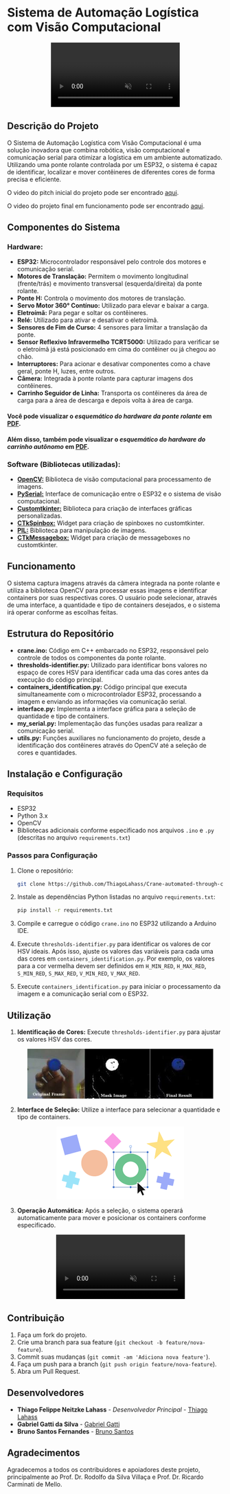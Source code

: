 # Sistema de Automação Logística com Visão Computacional

<!--
Vídeo da ponte em funcionamento
-->
<p align="center">
  <video src="media/ponte-em-funcionamento-edited.mp4" autoplay loop muted>
    Seu navegador não suporta a tag de vídeo.
  </video>
</p>

## Descrição do Projeto

O Sistema de Automação Logística com Visão Computacional é uma solução inovadora que combina robótica, visão computacional e comunicação serial para otimizar a logística em um ambiente automatizado. Utilizando uma ponte rolante controlada por um ESP32, o sistema é capaz de identificar, localizar e mover contêineres de diferentes cores de forma precisa e eficiente.

O video do pitch inicial do projeto pode ser encontrado [aqui](https://youtu.be/iw18S4EYCus?si=bXUdSKVfdXWQbk5L).

O video do projeto final em funcionamento pode ser encontrado [aqui](/media/under_development.gif).

## Componentes do Sistema

### Hardware:
   - **ESP32:** Microcontrolador responsável pelo controle dos motores e comunicação serial.
   - **Motores de Translação:** Permitem o movimento longitudinal (frente/trás) e movimento transversal (esquerda/direita) da ponte rolante.
   - **Ponte H:** Controla o movimento dos motores de translação.
   - **Servo Motor 360° Contínuo:** Utilizado para elevar e baixar a carga.
   - **Eletroímã:** Para pegar e soltar os contêineres.
   - **Relé:** Utilizado para ativar e desativar o eletroímã.
   - **Sensores de Fim de Curso:** 4 sensores para limitar a translação da ponte.
   - **Sensor Reflexivo Infravermelho TCRT5000:** Utilizado para verificar se o eletroímã já está posicionado em cima do contêiner ou já chegou ao chão.
   - **Interruptores:** Para acionar e desativar componentes como a chave geral, ponte H, luzes, entre outros.
   - **Câmera:** Integrada à ponte rolante para capturar imagens dos contêineres.
   - **Carrinho Seguidor de Linha:** Transporta os contêineres da área de carga para a área de descarga e depois volta à área de carga.

#### Você pode visualizar o *esquemático do hardware da ponte rolante* em [PDF](doc/Schematic_crane.png).

#### Além disso, também pode visualizar o *esquemático do hardware do carrinho autônomo* em [PDF](doc/Schematic_car_linefollower.png).

### Software (Bibliotecas utilizadas):
- **[OpenCV:](https://docs.opencv.org/4.x/d1/dfb/intro.html)** Biblioteca de visão computacional para processamento de imagens.
- **[PySerial:](https://pyserial.readthedocs.io/en/latest/pyserial.html)** Interface de comunicação entre o ESP32 e o sistema de visão computacional.
- **[Customtkinter:](https://customtkinter.tomschimansky.com/documentation/)** Biblioteca para criação de interfaces gráficas personalizadas.
- **[CTkSpinbox:](https://pypi.org/project/CTkSpinbox/)** Widget para criação de spinboxes no customtkinter.
- **[PIL:](https://pillow.readthedocs.io/en/stable/)** Biblioteca para manipulação de imagens.
- **[CTkMessagebox:](https://github.com/Akascape/CTkMessagebox)** Widget para criação de messageboxes no customtkinter.

## Funcionamento

O sistema captura imagens através da câmera integrada na ponte rolante e utiliza a biblioteca OpenCV para processar essas imagens e identificar containers por suas respectivas cores. O usuário pode selecionar, através de uma interface, a quantidade e tipo de containers desejados, e o sistema irá operar conforme as escolhas feitas.

## Estrutura do Repositório

- **crane.ino:** Código em C++ embarcado no ESP32, responsável pelo controle de todos os componentes da ponte rolante.
- **thresholds-identifier.py:** Utilizado para identificar bons valores no espaço de cores HSV para identificar cada uma das cores antes da execução do código principal.
- **containers_identification.py:** Código principal que executa simultaneamente com o microcontrolador ESP32, processando a imagem e enviando as informações via comunicação serial.
- **interface.py:** Implementa a interface gráfica para a seleção de quantidade e tipo de containers.
- **my_serial.py:** Implementação das funções usadas para realizar a comunicação serial.
- **utils.py:** Funções auxiliares no funcionamento do projeto, desde a identificação dos contêineres através do OpenCV até a seleção de cores e quantidades.

## Instalação e Configuração

### Requisitos

- ESP32
- Python 3.x
- OpenCV
- Bibliotecas adicionais conforme especificado nos arquivos `.ino` e `.py` (descritas no arquivo `requirements.txt`)

### Passos para Configuração

1. Clone o repositório:
   ```bash
   git clone https://github.com/ThiagoLahass/Crane-automated-through-computer-vision.git
   ```

2. Instale as dependências Python listadas no arquivo `requirements.txt`:
   ```bash
   pip install -r requirements.txt
   ```

3. Compile e carregue o código `crane.ino` no ESP32 utilizando a Arduino IDE.

4. Execute `thresholds-identifier.py` para identificar os valores de cor HSV ideais. Após isso, ajuste os valores das variáveis para cada uma das cores em `containers_identification.py`. Por exemplo, os valores para a cor vermelha devem ser definidos em `H_MIN_RED`, `H_MAX_RED`, `S_MIN_RED`, `S_MAX_RED`, `V_MIN_RED`, `V_MAX_RED`.

5. Execute `containers_identification.py` para iniciar o processamento da imagem e a comunicação serial com o ESP32.

## Utilização

1. **Identificação de Cores:**
   Execute `thresholds-identifier.py` para ajustar os valores HSV das cores.
    <p align="center">
      <img src="media/thresholds-identifier.jpeg" />
    </p>

2. **Interface de Seleção:**
   Utilize a interface para selecionar a quantidade e tipo de containers.
    <p align="center">
      <img src="media/interface.png" />
    </p>

3. **Operação Automática:**
   Após a seleção, o sistema operará automaticamente para mover e posicionar os containers conforme especificado.
   <p align="center">
      <video src="media/ponte-em-funcionamento-edited.mp4" autoplay loop muted>
         Seu navegador não suporta a tag de vídeo.
      </video>
   </p>

## Contribuição

1. Faça um fork do projeto.
2. Crie uma branch para sua feature (`git checkout -b feature/nova-feature`).
3. Commit suas mudanças (`git commit -am 'Adiciona nova feature'`).
4. Faça um push para a branch (`git push origin feature/nova-feature`).
5. Abra um Pull Request.

## Desenvolvedores

- **Thiago Felippe Neitzke Lahass** - *Desenvolvedor Principal* - [Thiago Lahass](https://github.com/ThiagoLahass)
- **Gabriel Gatti da Silva** - [Gabriel Gatti](https://github.com/gabrielgatti7)
- **Bruno Santos Fernandes** - [Bruno Santos](https://github.com/BrunoSantosFF)

## Agradecimentos

Agradecemos a todos os contribuidores e apoiadores deste projeto, principalmente ao Prof. Dr. Rodolfo da Silva Villaça e Prof. Dr. Ricardo Carminati de Mello.